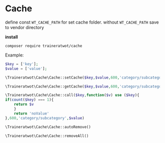 # Cache

define const `WT_CACHE_PATH` for set cache folder. without `WT_CACHE_PATH` save to vendor directory

**install**

```
composer require traineratwot/cache
```

Example:

```php
$key = ['key'];
$value = ['value'];

\Traineratwot\Cache\Cache::setCache($key,$value,600,'category/subcategory')

\Traineratwot\Cache\Cache::getCache($key,$value,600,'category/subcategory')

\Traineratwot\Cache\Cache::call($key,function($v) use ($key){
if(count($key) === 1){
	return $v
	}
	return 'noValue'
},600,'category/subcategory',$value)

\Traineratwot\Cache\Cache::autoRemove()

\Traineratwot\Cache\Cache::removeAll()

```